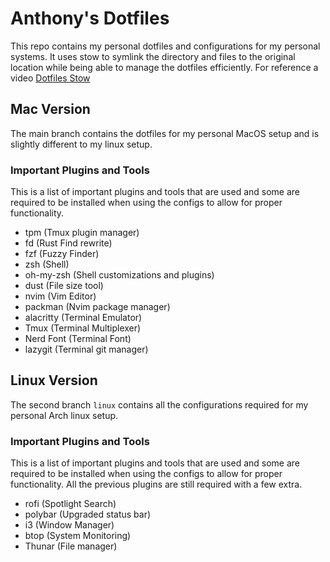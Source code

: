 # Anthony's Dotfiles
This repo contains my personal dotfiles and configurations for my personal systems.
It uses stow to symlink the directory and files to the original location while being
able to manage the dotfiles efficiently. For reference a video [Dotfiles Stow](https://www.youtube.com/watch?v=y6XCebnB9gs)

## Mac Version
The main branch contains the dotfiles for my personal MacOS setup and is slightly
different to my linux setup.

### Important Plugins and Tools
This is a list of important plugins and tools that are used and some are required
to be installed when using the configs to allow for proper functionality.

- tpm (Tmux plugin manager)
- fd (Rust Find rewrite)
- fzf (Fuzzy Finder)
- zsh (Shell)
- oh-my-zsh (Shell customizations and plugins)
- dust (File size tool)
- nvim (Vim Editor)
- packman (Nvim package manager)
- alacritty (Terminal Emulator)
- Tmux (Terminal Multiplexer)
- Nerd Font (Terminal Font)
- lazygit (Terminal git manager)

## Linux Version
The second branch `linux` contains all the configurations required for my personal
Arch linux setup.

### Important Plugins and Tools
This is a list of important plugins and tools that are used and some are required
to be installed when using the configs to allow for proper functionality. All the 
previous plugins are still required with a few extra.

- rofi (Spotlight Search)
- polybar (Upgraded status bar)
- i3 (Window Manager)
- btop (System Monitoring)
- Thunar (File manager)
